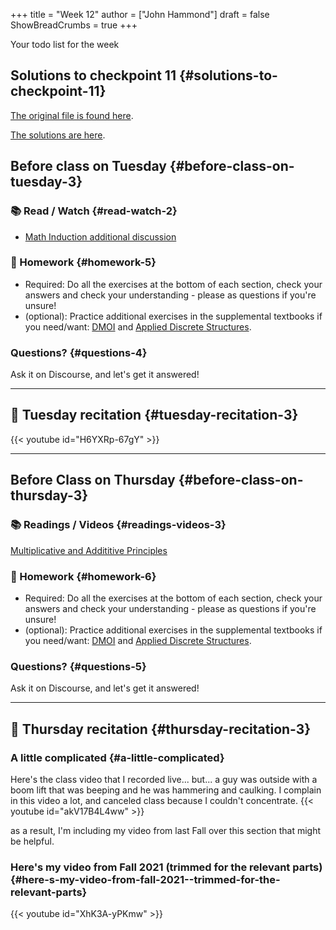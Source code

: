 +++
title = "Week 12"
author = ["John Hammond"]
draft = false
ShowBreadCrumbs = true
+++

Your todo list for the week
<!--more-->


## Solutions to checkpoint 11 {#solutions-to-checkpoint-11}

[The original file is found here](https://nextcloud.math.wichita.edu/index.php/s/aPpjYZrM44aFm5E).

[The solutions are here](https://nextcloud.math.wichita.edu/index.php/s/ttwPQ8iKZCC49B8).


## Before class on Tuesday {#before-class-on-tuesday-3}


### 📚 Read / Watch {#read-watch-2}

-   [Math
    Induction additional discussion](https://www.math.wichita.edu/discrete-book/sec_logic_induction.html)


### 📝 Homework {#homework-5}

-   Required: Do all the exercises at the bottom of each section, check
    your answers and check your understanding - please as questions if
    you're unsure!
-   (optional): Practice additional exercises in the supplemental
    textbooks if you need/want:
    [DMOI](http://discrete.openmathbooks.org/dmoi3/) and
    [Applied
    Discrete Structures](http://faculty.uml.edu/klevasseur/ads/index-ads.html).


### Questions? {#questions-4}

Ask it on Discourse, and let's get it answered!

---


## 🎥 Tuesday recitation {#tuesday-recitation-3}

{{< youtube id="H6YXRp-67gY" >}}

---


## Before Class on Thursday {#before-class-on-thursday-3}


### 📚 Readings / Videos {#readings-videos-3}

[Multiplicative and Addititive Principles](https://www.math.wichita.edu/discrete-book/section-counting-basics.html)


### 📝 Homework {#homework-6}

-   Required: Do all the exercises at the bottom of each section, check
    your answers and check your understanding - please as questions if
    you're unsure!
-   (optional): Practice additional exercises in the supplemental
    textbooks if you need/want:
    [DMOI](http://discrete.openmathbooks.org/dmoi3/) and
    [Applied
    Discrete Structures](http://faculty.uml.edu/klevasseur/ads/index-ads.html).


### Questions? {#questions-5}

Ask it on Discourse, and let's get it answered!

---


## 🎥 Thursday recitation {#thursday-recitation-3}


### A little complicated {#a-little-complicated}

Here's the class video that I recorded live... but... a guy was outside with a boom lift that was beeping and he was hammering and caulking. I complain in this video a lot, and canceled class because I couldn't concentrate.
{{< youtube id="akV17B4L4ww" >}}

as a result, I'm including my video from last Fall over this section that might be helpful.


### Here's my video from Fall 2021 (trimmed for the relevant parts) {#here-s-my-video-from-fall-2021--trimmed-for-the-relevant-parts}

{{< youtube id="XhK3A-yPKmw" >}}
